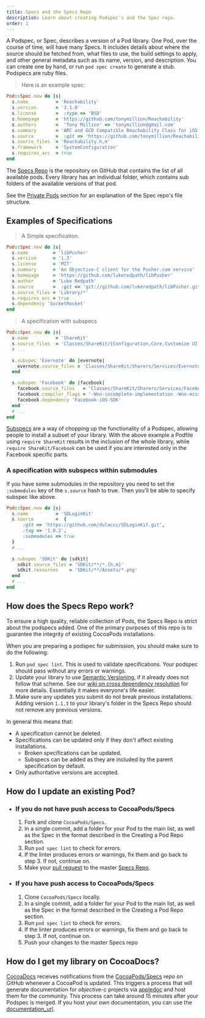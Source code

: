 ```yaml
---
title: Specs and the Specs Repo
description: Learn about creating Podspec's and the Spec repo.
order: 1
---
```


A Podspec, or Spec, describes a version of a Pod library. One Pod, over the course of time, will have many Specs. It includes details about where the source should be fetched from, what files to use, the build settings to apply, and other general metadata such as its name, version, and description. You can create one by hand, or run `pod spec create` to generate a stub. Podspecs are ruby files.

> Here is an example spec:

```ruby
Pod::Spec.new do |s|
  s.name          = 'Reachability'
  s.version       = '3.1.0'
  s.license       =  :type => 'BSD' 
  s.homepage      = 'https://github.com/tonymillion/Reachability'
  s.authors       =  'Tony Million' => 'tonymillion@gmail.com' 
  s.summary       = 'ARC and GCD Compatible Reachability Class for iOS and OS X.'
  s.source        =  :git => 'https://github.com/tonymillion/Reachability.git', :tag => 'v3.1.0' 
  s.source_files  = 'Reachability.h,m'
  s.framework     = 'SystemConfiguration'
  s.requires_arc  = true
end
```

The [Specs Repo](https://github.com/CocoaPods/Specs) is the repository on GitHub that contains the list of all available pods. Every library has an individual folder, which contains sub folders of the available versions of that pod.  

See the [Private Pods](making/private-cocoapods.html) section for an explanation of the Spec repo's file structure.

## Examples of Specifications

> A Simple specification.

```ruby
Pod::Spec.new do |s|
  s.name         = 'libPusher'
  s.version      = '1.3'
  s.license      = 'MIT'
  s.summary      = 'An Objective-C client for the Pusher.com service'
  s.homepage     = 'https://github.com/lukeredpath/libPusher'
  s.author       = 'Luke Redpath'
  s.source       =  :git => 'git://github.com/lukeredpath/libPusher.git', :tag => 'v1.3'
  s.source_files = 'Library/*'
  s.requires_arc = true
  s.dependency 'SocketRocket'
end
```

> A specification with subspecs

```ruby
Pod::Spec.new do |s|
  s.name          = 'ShareKit'
  s.source_files  = 'Classes/ShareKit/{Configuration,Core,Customize UI,UI}/**/*.{h,m,c}'
  # ...

  s.subspec 'Evernote' do |evernote|
    evernote.source_files = 'Classes/ShareKit/Sharers/Services/Evernote/**/*.{h,m}'
  end

  s.subspec 'Facebook' do |facebook|
    facebook.source_files   = 'Classes/ShareKit/Sharers/Services/Facebook/**/*.{h,m}'
    facebook.compiler_flags = '-Wno-incomplete-implementation -Wno-missing-prototypes'
    facebook.dependency 'Facebook-iOS-SDK'
  end
  # ...
end
```

[Subspecs](specification.html#subspec) are a way of chopping up the functionality of a Podspec, allowing people to install a subset of your library. With the above example a Podfile using `require ShareKit` results in the inclusion of the whole library, while `require ShareKit/Facebook` can be used if you are interested only in the Facebook specific parts.

### A specification with subspecs within submodules

If you have some submodules in the repository you need to set the `:submodules` key of the `s.source` hash to true.
Then you'll be able to specify subspec like above.

```ruby
Pod::Spec.new do |s|
  s.name          = 'SDLoginKit'
  s.source        =  { 
      :git => 'https://github.com/dulaccc/SDLoginKit.git',
      :tag => '1.0.2', 
      :submodules => true 
  }
  # ...

  s.subspec 'SDKit' do |sdkit|
    sdkit.source_files = 'SDKit/**/*.{h,m}'
    sdkit.resources    = 'SDKit/**/Assets/*.png'
  end
  # ...
end
```

## How does the Specs Repo work?

To ensure a high quality, reliable collection of Pods, the Specs Repo is
strict about the podspecs added. One of the primary purposes of this repo is to guarantee the integrity of existing
CocoaPods installations.

When you are preparing a podspec for submission, you should make sure to do the following:

1. Run `pod spec lint`. This is used to validate specifications. Your podspec should pass without any errors or warnings.
2. Update your library to use [Semantic Versioning](http://semver.org/), if it already does not follow that scheme. See our [wiki on cross dependency resolution](https://github.com/CocoaPods/Specs/wiki/Cross-dependencies-resolution-example) for more details. Essentially it makes everyone's life easier.
3. Make sure any updates you submit do not break previous installations. Adding version `1.1.3` to your library's folder in the Specs Repo should not remove any previous versions.

In general this means that:

- A specification cannot be deleted.
- Specifications can be updated only if they don't affect existing installations.
  - Broken specifications can be updated.
  - Subspecs can be added as they are included by the parent specification by default.
- Only authoritative versions are accepted.

## How do I update an existing Pod?

* ### If you do not have push access to CocoaPods/Specs
  1. Fork and clone `CocoaPods/Specs`.
  2. In a single commit, add a folder for your Pod to the main list, as well as the Spec in the format described in the Creating a Pod Repo section.
  3. Run `pod spec lint` to check for errors.
  4. If the linter produces errors or warnings, fix them and go back to step 3. If not, continue on.
  5. Make your [pull request](https://help.github.com/articles/using-pull-requests) to the master [Specs Repo](https://github.com/CocoaPods/Specs).

* ### If you have push access to CocoaPods/Specs
  1. Clone `CocoaPods/Specs` locally.
  2. In a single commit, add a folder for your Pod to the main list, as well as the Spec in the format described in the Creating a Pod Repo section.
  3. Run `pod spec lint` to check for errors.
  4. If the linter produces errors or warnings, fix them and go back to step 3. If not, continue on.
  5. Push your changes to the master Specs repo
  
## How do I get my library on CocoaDocs?

[CocoaDocs](http://cocoadocs.org) receives notifications from the [CocoaPods/Specs](https://github.com/CocoaPods/Specs) repo on GitHub whenever a CocoaPod is updated. This triggers a process that will generate documentation for _objective-c_ projects via [appledoc](http://gentlebytes.com/appledoc/) and host them for the community. This process can take around 15 minutes after your Podspec is merged. If you host your own documentation, you can use the [documentation_url](/syntax/podspec.html#documentation_url).

